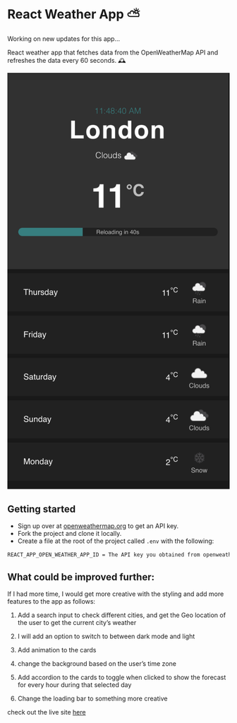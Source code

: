 # React Weather App ⛅️ 

Working on new updates for this app...

React weather app that fetches data from the OpenWeatherMap API and refreshes the data every 60 seconds. 🕰 

![Home page](images/app_screenshot.png)

## Getting started

- Sign up over at [openweathermap.org](https://openweathermap.org/appid) to get an API key.
- Fork the project and clone it locally.
- Create a file at the root of the project called `.env` with the following:

```sh
REACT_APP_OPEN_WEATHER_APP_ID = The API key you obtained from openweathermap.org
```

## What could be improved further:

If I had more time, I would get more creative with the styling and add more features to the app as follows:
1. Add a search input to check different cities, and get the Geo location of the user to get the current city’s weather

2. I will add an option to switch to between dark mode and light
3. Add animation to the cards
4. change the background based on the user’s time zone
5. Add accordion to the cards to toggle when clicked to show the forecast for every hour during that selected day
6. Change the loading bar to something more creative



check out the live site [here](https://boring-brown-042862.netlify.app/)

